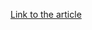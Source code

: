 [Link to the article](https://blog.malwaremustdie.org/2024/06/mmd-068-2024-english-report-of-fhappi.html)
